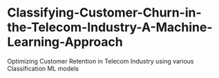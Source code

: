 # Classifying-Customer-Churn-in-the-Telecom-Industry-A-Machine-Learning-Approach
Optimizing Customer Retention in Telecom Industry using various Classification ML models
